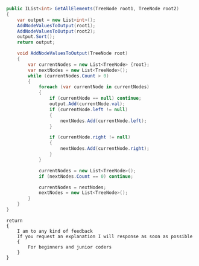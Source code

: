 ﻿```csharp
public IList<int> GetAllElements(TreeNode root1, TreeNode root2)
{
    var output = new List<int>();
    AddNodeValuesToOutput(root1);
    AddNodeValuesToOutput(root2);
    output.Sort();
    return output;

    void AddNodeValuesToOutput(TreeNode root)
    {
        var currentNodes = new List<TreeNode> {root};
        var nextNodes = new List<TreeNode>();
        while (currentNodes.Count > 0)
        {
            foreach (var currentNode in currentNodes)
            {
                if (currentNode == null) continue;
                output.Add(currentNode.val);
                if (currentNode.left != null)
                {
                    nextNodes.Add(currentNode.left);
                }

                if (currentNode.right != null)
                {
                    nextNodes.Add(currentNode.right);
                }
            }

            currentNodes = new List<TreeNode>();
            if (nextNodes.Count == 0) continue;

            currentNodes = nextNodes;
            nextNodes = new List<TreeNode>();
        }
    }
}
```
```tafo
return
{
    I am to any kind of feedback
    If you request an explanation I will response as soon as possible
    {
        For beginners and junior coders
    }
}
```
